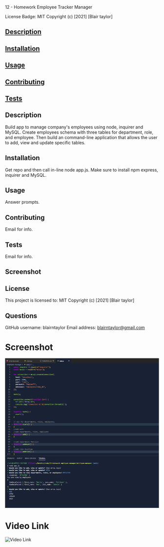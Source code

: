 12 - Homework Employee Tracker Manager

License Badge: MIT Copyright (c) [2021] [Blair taylor]

## [Description](#description)

## [Installation](#installation)

## [Usage](#usage)

## [Contributing](#contribute)

## [Tests](#tests)

## Description

Build app to manage company's employees using node, inquirer and MySQL. Create employees schema with three tables for department, role, and employee. Then build an command-line application that allows the user to add, view and update specific tables.

## Installation

Get repo and then call in-line node app.js. Make sure to install npm express, inquirer and MySQL.

## Usage

Answer prompts.

## Contributing

Email for info.

## Tests

Email for info.

## Screenshot

## License

This project is licensed to: MIT Copyright (c) [2021] [Blair taylor]

## Questions

GitHub username: blairntaylor
Email address: [blairntaylor@gmail.com](mailto:blairntaylor@gmail.com)

# Screenshot

![Screenshot](assets/screenshot.png "Screenshot of in-line")

# Video Link

![Video Link](https://drive.google.com/file/d/1kPKy1HfN_D73VrD1SX1MrphKF5gh6hx4/view)
